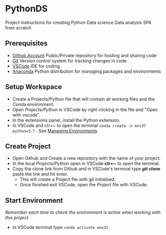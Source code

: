 # PythonDS
Project instructions for creating Python Data science Data analysis SPA from scratch
## Prerequisites
- [Github Account](https://github.com/) Public/Private repository for hosting and sharing code
- [Git](https://git-scm.com/) Version control system for tracking changes in code
- [VSCode](https://code.visualstudio.com/) IDE for coding
- [Anaconda](https://www.anaconda.com/products/individual) Python distribution for managing packages and environments
## Setup Workspace
- Create a Projects/Python file that will contain all working files and the Conda environment.
- Open *Projects/Python* in VSCode by right clicking in the file and "Open with vscode".
- In the extensions panel, install the Python extension.
- In VSCode and ctr+~ to open the terminal `conda create -n env37 python=3.7` . See [Managing Environments](https://docs.conda.io/projects/conda/en/latest/user-guide/tasks/manage-environments.html)
## Create Project
- Open Github and Create a new repository with the name of your project.
- In the local *Projects/Python* open in VSCode **ctr+~** to open the terminal.
- Copy the clone link from Github and in VSCode's terminal type ***git clone***  paste the link and hit enter.
    - This will create a Project file with git initialised.
    - Once finished exit VSCode, open the *Project* file with VSCode.
## Start Environment
*Remember each time to check the environment is active when working with this project.*
- In VSCode terminal type `conda activate env37`.


